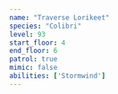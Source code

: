 ```yaml
---
name: "Traverse Lorikeet"
species: "Colibri"
level: 93
start_floor: 4
end_floor: 6
patrol: true
mimic: false
abilities: ['Stormwind']
---
```


